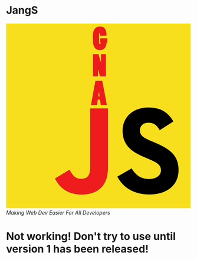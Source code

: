 # JangS
<img src="jangular.png">
<i>Making Web Dev Easier For All Developers</i>

# Not working! Don't try to use until version 1 has been released!
